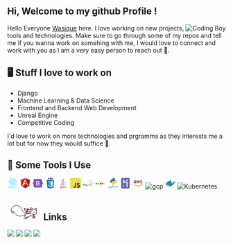 <h2>  Hi, Welcome to my github Profile !  </h2>

<img align='right' src="https://media.giphy.com/media/836HiJc7pgzy8iNXCn/giphy.gif" alt = 'Coding Boy' align='right'/>

Hello Everyone [Wasique](https://aqiry.github.io/) here. I love working on new projects, tools and technologies. Make sure to go through some of my repos and tell me if you wanna work on somehing with me, I would love to connect and work with you as I am a very easy person to reach out 🙂.

<h2>🖥 Stuff I love to work on</h2>

* Django
* Machine Learning & Data Science
* Frontend and Backend Web Development 
* Unreal Engine
* Competitive Coding

I'd love to work on more technologies and prgramms as they interests me a lot but for now they would suffice 🤠.

<h2>🚀 Some Tools I Use</h2>
<p align="left">
<img src="https://raw.githubusercontent.com/devicons/devicon/master/icons/react/react-original-wordmark.svg" alt="react" width="25" height="25" />
<img src="https://raw.githubusercontent.com/devicons/devicon/master/icons/angularjs/angularjs-original.svg" alt="angular-js" width="25" height="25" />
<img src="https://raw.githubusercontent.com/devicons/devicon/master/icons/bootstrap/bootstrap-plain.svg" alt="bootstrap" width="25" height="25" />
<img src="https://raw.githubusercontent.com/devicons/devicon/master/icons/css3/css3-original-wordmark.svg" alt="css3" width="25" height="25" />
<img src="https://raw.githubusercontent.com/devicons/devicon/master/icons/java/java-original-wordmark.svg" alt="java" width="25" height="25" />
<img src="https://raw.githubusercontent.com/devicons/devicon/master/icons/javascript/javascript-original.svg" alt="javascript" width="25" height="25" />
<img src="https://raw.githubusercontent.com/devicons/devicon/master/icons/mysql/mysql-original-wordmark.svg" alt="mysql" width="25" height="25" />
<img src="https://raw.githubusercontent.com/devicons/devicon/master/icons/nodejs/nodejs-original-wordmark.svg" alt="nodejs" width="25" height="25" />
<img src="https://raw.githubusercontent.com/devicons/devicon/master/icons/python/python-original-wordmark.svg" alt="python" width="25" height="25" />
<img src="https://raw.githubusercontent.com/devicons/devicon/master/icons/heroku/heroku-plain.svg" alt="heroku" width="25" height="25" />
<img src="https://raw.githubusercontent.com/github/explore/80688e429a7d4ef2fca1e82350fe8e3517d3494d/topics/aws/aws.png" alt="aws" width="25" height="25" />
<img src="https://www.vectorlogo.zone/logos/google_cloud/google_cloud-icon.svg" alt="gcp" width="25" height="25" />
<img src="https://raw.githubusercontent.com/devicons/devicon/master/icons/docker/docker-original.svg" alt="Docker" width="25" height="25" />
<img src="https://www.vectorlogo.zone/logos/kubernetes/kubernetes-icon.svg" alt="Kubernetes" width="25" height="25" />

## <img height="40" src="https://raw.githubusercontent.com/Aqiry/Aqiry/main/kyubey.gif"/> Links
[![](https://img.shields.io/badge/-linkedin-0073B1?style=flat-square)](https://www.linkedin.com/in/aqiry/)
[![](https://img.shields.io/badge/-twitter-1C9CEA?style=flat-square)](https://twitter.com/wasique78)
[![](https://img.shields.io/badge/-instagram-cc0479?style=flat-square)](https://www.instagram.com/aqiry1/?hl=en)
[![](https://img.shields.io/badge/Leet-Code-orange)](https://leetcode.com/aqiry1/)  
  
  
